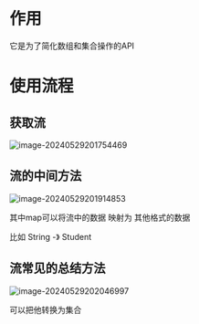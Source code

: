 # 作用

它是为了简化数组和集合操作的API



# 使用流程



## 获取流



![image-20240529201754469](../../../../AppData/Roaming/Typora/typora-user-images/image-20240529201754469.png)



## 流的中间方法

![image-20240529201914853](../../../../AppData/Roaming/Typora/typora-user-images/image-20240529201914853.png)

其中map可以将流中的数据 映射为 其他格式的数据

比如 String -》 Student



## 流常见的总结方法



![image-20240529202046997](../../../../AppData/Roaming/Typora/typora-user-images/image-20240529202046997.png)

可以把他转换为集合